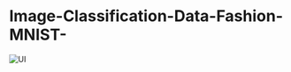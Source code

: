 # Image-Classification-Data-Fashion-MNIST-
![UI](https://user-images.githubusercontent.com/94210262/202864604-967260bb-78b7-4651-9b4d-fbc436a16b07.png)
